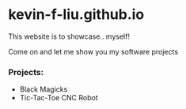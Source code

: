 # kevin-f-liu.github.io
This website is to showcase.. myself! 

Come on and let me show you my software projects

### Projects:
- Black Magicks
- Tic-Tac-Toe CNC Robot
